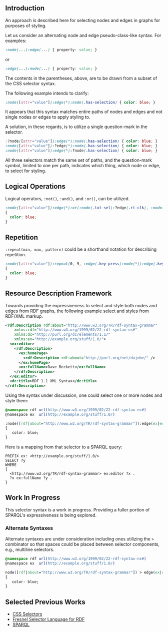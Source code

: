 ## Introduction

An approach is described here for selecting nodes and edges in graphs for purposes of styling.

Let us consider an alternating node and edge pseudo-class-like syntax. For examples:
```css
:node(...):edge(...) { property: value; }
```
or
```css
:edge(...):node(...) { property: value; }
```

The contents in the parentheses, above, are to be drawn from a subset of the CSS selector syntax.

The following example intends to clarify:
```css
:node([attr="value"]):edge(*):node(.has-selection) { color: blue; }
```

It appears that this syntax matches entire paths of nodes and edges and not single nodes or edges to apply styling to.

A solution, in these regards, is to utilize a single question-mark in the selector.

```css
:?node([attr="value"]):edge(*):node(.has-selection) { color: blue; }
:node([attr="value"]):?edge(*):node(.has-selection) { color: blue; }
:node([attr="value"]):edge(*):?node(.has-selection) { color: blue; }
```

All three selectors match the same set of paths, and the question-mark symbol, limited to one per path, indicates which thing, which node or edge, to select for styling.

## Logical Operations

Logical operators, `:not()`, `:and()`, and `:or()`, can be utilized.

```css
:node([attr="value"]):edge(*):or(:node(.txt-sel):?edge(.rt-clk), :node(.img-sel):?edge(.rt-clk)):node(.context-menu)
{
  color: blue;
}
```

## Repetition

`:repeat(min, max, pattern)` could be a shorthand notation for describing repetition.

```css
:node([attr="value"]):repeat(0, 9, :edge(.key-press):node(*)):edge(.key-press):?node(*)
{
  color: blue;
}
```

## Resource Description Framework

Towards providing the expressiveness to select and style both nodes and edges from RDF graphs, the following example select and styles from RDF/XML markup.

```rdf
<rdf:Description rdf:about="http://www.w3.org/TR/rdf-syntax-grammar"
    xmlns:rdf="http://www.w3.org/1999/02/22-rdf-syntax-ns#"
    xmlns:dc="http://purl.org/dc/elements/1.1/"
    xmlns:ex="http://example.org/stuff/1.0/">
  <ex:editor>
    <rdf:Description>
      <ex:homePage>
        <rdf:Description rdf:about="http://purl.org/net/dajobe/" />
      </ex:homePage>
      <ex:fullName>Dave Beckett</ex:fullName>
    </rdf:Description>
  </ex:editor>
  <dc:title>RDF 1.1 XML Syntax</dc:title>
</rdf:Description>
```

Using the syntax under discussion, one could select one or more nodes and style them:

```css
@namespace rdf url(http://www.w3.org/1999/02/22-rdf-syntax-ns#)
@namespace ex  url(http://example.org/stuff/1.0/)

:node([rdf|about="http://www.w3.org/TR/rdf-syntax-grammar"]):edge(ex|editor):node(*):edge(ex|fullName):?node(*)
{
   color: blue;
}
```

Here is a mapping from that selector to a SPARQL query:

```sparql
PREFIX ex: <http://example.org/stuff/1.0/>
SELECT ?y
WHERE
{
  <http://www.w3.org/TR/rdf-syntax-grammar> ex:editor ?x .
  ?x ex:fullName ?y .
}
```

## Work In Progress
This selector syntax is a work in progress. Providing a fuller portion of SPARQL's expressiveness is being explored.

### Alternate Syntaxes
Alternate syntaxes are under consideration including ones utilizing the `>` combinator so that spaces could be placed between selector components, e.g., multiline selectors.

```css
@namespace rdf url(http://www.w3.org/1999/02/22-rdf-syntax-ns#)
@namespace ex  url(http://example.org/stuff/1.0/)

node([rdf|about="http://www.w3.org/TR/rdf-syntax-grammar"]) > edge(ex|editor) > node(*) > edge(ex|fullName) > ?node(*)
{
   color: blue;
}
```

## Selected Previous Works
* [CSS Selectors](https://www.w3.org/TR/selectors-4/)
* [Fresnel Selector Language for RDF](https://www.w3.org/2005/04/fresnel-info/fsl/)
* [SPARQL](https://www.w3.org/TR/sparql11-query/)
